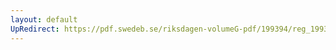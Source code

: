 ```yaml
---
layout: default
UpRedirect: https://pdf.swedeb.se/riksdagen-volumeG-pdf/199394/reg_199394/reg_199394_0130.pdf
---
```

